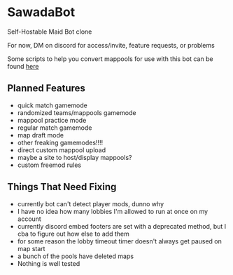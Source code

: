 # SawadaBot
Self-Hostable Maid Bot clone 

For now, DM on discord for access/invite, feature requests, or problems

Some scripts to help you convert mappools for use with this bot can be found [here](https://github.com/Monko2k/MappoolConversionScripts)

## Planned Features
- quick match gamemode 
- randomized teams/mappools gamemode
- mappool practice mode
- regular match gamemode
- map draft mode
- other freaking gamemodes!!!!
- direct custom mappool upload
- maybe a site to host/display mappools? 
- custom freemod rules

## Things That Need Fixing
- currently bot can't detect player mods, dunno why
- I have no idea how many lobbies I'm allowed to run at once on my account
- currently discord embed footers are set with a deprecated method, but I cba to figure out how else to add them 
- for some reason the lobby timeout timer doesn't always get paused on map start
- a bunch of the pools have deleted maps
- Nothing is well tested 
